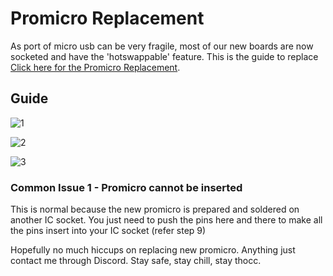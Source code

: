 # Promicro Replacement

As port of micro usb can be very fragile, most of our new boards are now socketed and have the 'hotswappable' feature. This is the guide to replace
[Click here for the Promicro Replacement](
https://github.com/superxc3/xcmkb/blob/main/list%20of%20guide/promicro%20replacement.md).

## Guide
![1](https://user-images.githubusercontent.com/79617315/150282888-3197c2fe-1ee0-4a0f-9a46-b96c90b85427.jpg)

![2](https://user-images.githubusercontent.com/79617315/150283498-3cfe2df8-bcbf-44ac-a067-71504a2c7899.jpg)

![3](https://user-images.githubusercontent.com/79617315/150283527-4a06c146-24c1-4c17-8af7-a8f65b8981f6.jpg)
### Common Issue 1 - Promicro cannot be inserted
This is normal because the new promicro is prepared and soldered on another IC socket. You just need to push the pins here and there to make all the pins insert into your IC socket (refer step 9)

Hopefully no much hiccups on replacing new promicro. Anything just contact me through Discord.
Stay safe, stay chill, stay thocc.
